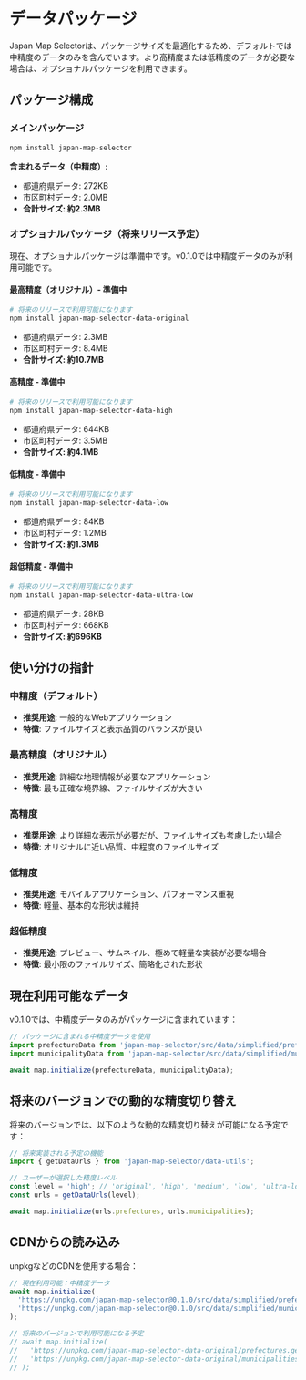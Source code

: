 # データパッケージ

Japan Map Selectorは、パッケージサイズを最適化するため、デフォルトでは中精度のデータのみを含んでいます。より高精度または低精度のデータが必要な場合は、オプショナルパッケージを利用できます。

## パッケージ構成

### メインパッケージ

```bash
npm install japan-map-selector
```

**含まれるデータ（中精度）:**
- 都道府県データ: 272KB
- 市区町村データ: 2.0MB
- **合計サイズ: 約2.3MB**

### オプショナルパッケージ（将来リリース予定）

現在、オプショナルパッケージは準備中です。v0.1.0では中精度データのみが利用可能です。

#### 最高精度（オリジナル）- 準備中

```bash
# 将来のリリースで利用可能になります
npm install japan-map-selector-data-original
```

- 都道府県データ: 2.3MB
- 市区町村データ: 8.4MB
- **合計サイズ: 約10.7MB**

#### 高精度 - 準備中

```bash
# 将来のリリースで利用可能になります
npm install japan-map-selector-data-high
```

- 都道府県データ: 644KB
- 市区町村データ: 3.5MB
- **合計サイズ: 約4.1MB**

#### 低精度 - 準備中

```bash
# 将来のリリースで利用可能になります
npm install japan-map-selector-data-low
```

- 都道府県データ: 84KB
- 市区町村データ: 1.2MB
- **合計サイズ: 約1.3MB**

#### 超低精度 - 準備中

```bash
# 将来のリリースで利用可能になります
npm install japan-map-selector-data-ultra-low
```

- 都道府県データ: 28KB
- 市区町村データ: 668KB
- **合計サイズ: 約696KB**

## 使い分けの指針

### 中精度（デフォルト）
- **推奨用途**: 一般的なWebアプリケーション
- **特徴**: ファイルサイズと表示品質のバランスが良い

### 最高精度（オリジナル）
- **推奨用途**: 詳細な地理情報が必要なアプリケーション
- **特徴**: 最も正確な境界線、ファイルサイズが大きい

### 高精度
- **推奨用途**: より詳細な表示が必要だが、ファイルサイズも考慮したい場合
- **特徴**: オリジナルに近い品質、中程度のファイルサイズ

### 低精度
- **推奨用途**: モバイルアプリケーション、パフォーマンス重視
- **特徴**: 軽量、基本的な形状は維持

### 超低精度
- **推奨用途**: プレビュー、サムネイル、極めて軽量な実装が必要な場合
- **特徴**: 最小限のファイルサイズ、簡略化された形状

## 現在利用可能なデータ

v0.1.0では、中精度データのみがパッケージに含まれています：

```javascript
// パッケージに含まれる中精度データを使用
import prefectureData from 'japan-map-selector/src/data/simplified/prefectures-medium.geojson';
import municipalityData from 'japan-map-selector/src/data/simplified/municipalities-medium.geojson';

await map.initialize(prefectureData, municipalityData);
```

## 将来のバージョンでの動的な精度切り替え

将来のバージョンでは、以下のような動的な精度切り替えが可能になる予定です：

```javascript
// 将来実装される予定の機能
import { getDataUrls } from 'japan-map-selector/data-utils';

// ユーザーが選択した精度レベル
const level = 'high'; // 'original', 'high', 'medium', 'low', 'ultra-low'
const urls = getDataUrls(level);

await map.initialize(urls.prefectures, urls.municipalities);
```

## CDNからの読み込み

unpkgなどのCDNを使用する場合：

```javascript
// 現在利用可能：中精度データ
await map.initialize(
  'https://unpkg.com/japan-map-selector@0.1.0/src/data/simplified/prefectures-medium.geojson',
  'https://unpkg.com/japan-map-selector@0.1.0/src/data/simplified/municipalities-medium.geojson'
);

// 将来のバージョンで利用可能になる予定
// await map.initialize(
//   'https://unpkg.com/japan-map-selector-data-original/prefectures.geojson',
//   'https://unpkg.com/japan-map-selector-data-original/municipalities.geojson'
// );
```